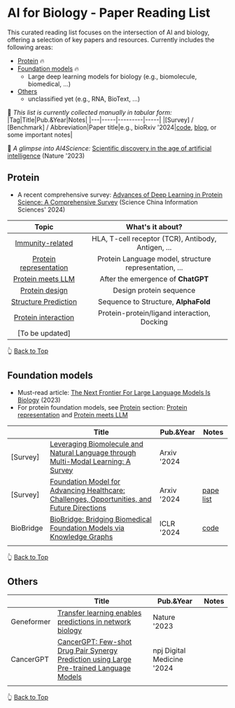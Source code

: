 # AI for Biology - Paper Reading List

This curated reading list focuses on the intersection of AI and biology, offering a selection of key papers and resources. Currently includes the following areas:

- [Protein](#protein) 🔥
- [Foundation models](#foundation-models) 🔥
  - Large deep learning models for biology (e.g., biomolecule, biomedical, ...)
- [Others](#others)
  - unclassified yet (e.g., RNA, BioText, ...)


🚀 *This list is currently collected manually in tabular form:*
|Tag|Title|Pub.&Year|Notes|
|---|-----|---------|-----|
|[Survey] / [Benchmark] / Abbreviation|Paper title|e.g., bioRxiv '2024|[code](https://github.com/evolutionaryscale/esm), [blog](https://www.evolutionaryscale.ai/blog/esm3-release), or some important notes|


🚀 *A glimpse into AI4Science:* [Scientific discovery in the age of artificial intelligence](https://www.nature.com/articles/s41586-023-06221-2) (Nature '2023)


## Protein

- A recent comprehensive survey: [Advances of Deep Learning in Protein Science: A Comprehensive Survey](https://arxiv.org/pdf/2403.05314) (Science China Information Sciences' 2024)


|Topic|What's it about?|
|:-:|:-:|
|[Immunity-related](protein/Immunity-related.md)|HLA, T-cell receptor (TCR), Antibody, Antigen, ...|
|[Protein representation](protein/protein-representation.md)|Protein Language model, structure representation, ...|
|[Protein meets LLM](protein/protein-meets-llm.md)|After the emergence of **ChatGPT**|
|[Protein design](protein/protein-design.md)|Design protein sequence|
|[Structure Prediction](protein/structure-prediction.md)|Sequence to Structure, **AlphaFold**|
|[Protein interaction](protein/protein-interaction.md)|Protein-protein/ligand interaction, Docking|
|[To be updated]||

👆 [Back to Top](#ai-for-biology---paper-reading-list)


## Foundation models

- Must-read article: [The Next Frontier For Large Language Models Is Biology](https://www.forbes.com/sites/robtoews/2023/07/16/the-next-frontier-for-large-language-models-is-biology/?sh=5817f11b6f05) (2023)
- For protein foundation models, see [Protein](#protein) section: [Protein representation](protein/protein-representation.md) and [Protein meets LLM](protein/protein-meets-llm.md)


|   |Title|Pub.&Year|Notes|
|---|-----|---------|-----|
|[Survey]|[Leveraging Biomolecule and Natural Language through Multi-Modal Learning: A Survey](https://arxiv.org/abs/2403.01528)|Arxiv '2024|
|[Survey]|[Foundation Model for Advancing Healthcare: Challenges, Opportunities, and Future Directions](https://arxiv.org/abs/2404.03264)|Arxiv '2024|[pape list](https://github.com/YutingHe-list/Awesome-Foundation-Models-for-Advancing-Healthcare)|
|BioBridge|[BioBridge: Bridging Biomedical Foundation Models via Knowledge Graphs](https://arxiv.org/abs/2310.03320)|ICLR '2024|[code](https://github.com/RyanWangZf/BioBridge)|
||||


👆 [Back to Top](#ai-for-biology---paper-reading-list)


## Others

|   |Title|Pub.&Year|Notes|
|---|-----|---------|-----|
|Geneformer|[Transfer learning enables predictions in network biology](https://www.nature.com/articles/s41586-023-06139-9)|Nature '2023||
|CancerGPT|[CancerGPT: Few-shot Drug Pair Synergy Prediction using Large Pre-trained Language Models]((https://www.nature.com/articles/s41746-024-01024-9))|npj Digital Medicine '2024||
||||


👆 [Back to Top](#ai-for-biology---paper-reading-list)